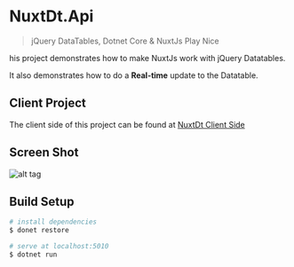 # NuxtDt.Api

> jQuery DataTables, Dotnet Core & NuxtJs Play Nice

his project demonstrates how to make NuxtJs work with jQuery Datatables.

It also demonstrates how to do a **Real-time** update to the Datatable.

## Client Project

The client side of this project can be found at [NuxtDt Client Side](https://www.github.com/NimzyMaina/nuxtdt)

## Screen Shot
![alt tag](https://raw.github.com/NimzyMaina/nuxtDt/master/media/nuxtDt.png)

## Build Setup

```bash
# install dependencies
$ donet restore

# serve at localhost:5010
$ dotnet run
```